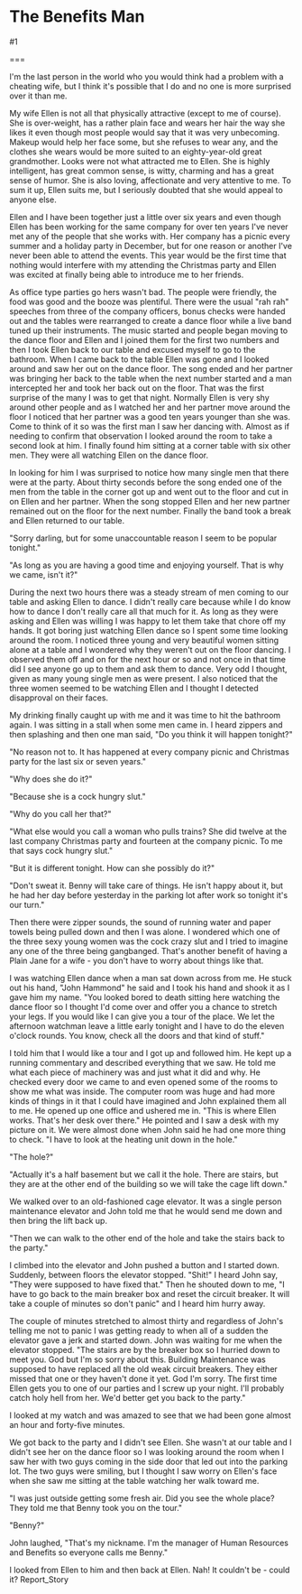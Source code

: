 The Benefits Man
================
#1 

===

I'm the last person in the world who you would think had a problem with a cheating wife, but I think it's possible that I do and no one is more surprised over it than me. 

My wife Ellen is not all that physically attractive (except to me of course). She is over-weight, has a rather plain face and wears her hair the way she likes it even though most people would say that it was very unbecoming. Makeup would help her face some, but she refuses to wear any, and the clothes she wears would be more suited to an eighty-year-old great grandmother. Looks were not what attracted me to Ellen. She is highly intelligent, has great common sense, is witty, charming and has a great sense of humor. She is also loving, affectionate and very attentive to me. To sum it up, Ellen suits me, but I seriously doubted that she would appeal to anyone else. 

Ellen and I have been together just a little over six years and even though Ellen has been working for the same company for over ten years I've never met any of the people that she works with. Her company has a picnic every summer and a holiday party in December, but for one reason or another I've never been able to attend the events. This year would be the first time that nothing would interfere with my attending the Christmas party and Ellen was excited at finally being able to introduce me to her friends. 

As office type parties go hers wasn't bad. The people were friendly, the food was good and the booze was plentiful. There were the usual "rah rah" speeches from three of the company officers, bonus checks were handed out and the tables were rearranged to create a dance floor while a live band tuned up their instruments. The music started and people began moving to the dance floor and Ellen and I joined them for the first two numbers and then I took Ellen back to our table and excused myself to go to the bathroom. When I came back to the table Ellen was gone and I looked around and saw her out on the dance floor. The song ended and her partner was bringing her back to the table when the next number started and a man intercepted her and took her back out on the floor. That was the first surprise of the many I was to get that night. Normally Ellen is very shy around other people and as I watched her and her partner move around the floor I noticed that her partner was a good ten years younger than she was. Come to think of it so was the first man I saw her dancing with. Almost as if needing to confirm that observation I looked around the room to take a second look at him. I finally found him sitting at a corner table with six other men. They were all watching Ellen on the dance floor. 

In looking for him I was surprised to notice how many single men that there were at the party. About thirty seconds before the song ended one of the men from the table in the corner got up and went out to the floor and cut in on Ellen and her partner. When the song stopped Ellen and her new partner remained out on the floor for the next number. Finally the band took a break and Ellen returned to our table. 

"Sorry darling, but for some unaccountable reason I seem to be popular tonight." 

"As long as you are having a good time and enjoying yourself. That is why we came, isn't it?" 

During the next two hours there was a steady stream of men coming to our table and asking Ellen to dance. I didn't really care because while I do know how to dance I don't really care all that much for it. As long as they were asking and Ellen was willing I was happy to let them take that chore off my hands. It got boring just watching Ellen dance so I spent some time looking around the room. I noticed three young and very beautiful women sitting alone at a table and I wondered why they weren't out on the floor dancing. I observed them off and on for the next hour or so and not once in that time did I see anyone go up to them and ask them to dance. Very odd I thought, given as many young single men as were present. I also noticed that the three women seemed to be watching Ellen and I thought I detected disapproval on their faces. 

My drinking finally caught up with me and it was time to hit the bathroom again. I was sitting in a stall when some men came in. I heard zippers and then splashing and then one man said, "Do you think it will happen tonight?" 

"No reason not to. It has happened at every company picnic and Christmas party for the last six or seven years." 

"Why does she do it?" 

"Because she is a cock hungry slut." 

"Why do you call her that?" 

"What else would you call a woman who pulls trains? She did twelve at the last company Christmas party and fourteen at the company picnic. To me that says cock hungry slut." 

"But it is different tonight. How can she possibly do it?" 

"Don't sweat it. Benny will take care of things. He isn't happy about it, but he had her day before yesterday in the parking lot after work so tonight it's our turn." 

Then there were zipper sounds, the sound of running water and paper towels being pulled down and then I was alone. I wondered which one of the three sexy young women was the cock crazy slut and I tried to imagine any one of the three being gangbanged. That's another benefit of having a Plain Jane for a wife - you don't have to worry about things like that. 

I was watching Ellen dance when a man sat down across from me. He stuck out his hand, "John Hammond" he said and I took his hand and shook it as I gave him my name. "You looked bored to death sitting here watching the dance floor so I thought I'd come over and offer you a chance to stretch your legs. If you would like I can give you a tour of the place. We let the afternoon watchman leave a little early tonight and I have to do the eleven o'clock rounds. You know, check all the doors and that kind of stuff." 

I told him that I would like a tour and I got up and followed him. He kept up a running commentary and described everything that we saw. He told me what each piece of machinery was and just what it did and why. He checked every door we came to and even opened some of the rooms to show me what was inside. The computer room was huge and had more kinds of things in it that I could have imagined and John explained them all to me. He opened up one office and ushered me in. "This is where Ellen works. That's her desk over there." He pointed and I saw a desk with my picture on it. We were almost done when John said he had one more thing to check. "I have to look at the heating unit down in the hole." 

"The hole?" 

"Actually it's a half basement but we call it the hole. There are stairs, but they are at the other end of the building so we will take the cage lift down." 

We walked over to an old-fashioned cage elevator. It was a single person maintenance elevator and John told me that he would send me down and then bring the lift back up. 

"Then we can walk to the other end of the hole and take the stairs back to the party." 

I climbed into the elevator and John pushed a button and I started down. Suddenly, between floors the elevator stopped. "Shit!" I heard John say, "They were supposed to have fixed that." Then he shouted down to me, "I have to go back to the main breaker box and reset the circuit breaker. It will take a couple of minutes so don't panic" and I heard him hurry away. 

The couple of minutes stretched to almost thirty and regardless of John's telling me not to panic I was getting ready to when all of a sudden the elevator gave a jerk and started down. John was waiting for me when the elevator stopped. "The stairs are by the breaker box so I hurried down to meet you. God but I'm so sorry about this. Building Maintenance was supposed to have replaced all the old weak circuit breakers. They either missed that one or they haven't done it yet. God I'm sorry. The first time Ellen gets you to one of our parties and I screw up your night. I'll probably catch holy hell from her. We'd better get you back to the party." 

I looked at my watch and was amazed to see that we had been gone almost an hour and forty-five minutes. 

We got back to the party and I didn't see Ellen. She wasn't at our table and I didn't see her on the dance floor so I was looking around the room when I saw her with two guys coming in the side door that led out into the parking lot. The two guys were smiling, but I thought I saw worry on Ellen's face when she saw me sitting at the table watching her walk toward me. 

"I was just outside getting some fresh air. Did you see the whole place? They told me that Benny took you on the tour." 

"Benny?" 

John laughed, "That's my nickname. I'm the manager of Human Resources and Benefits so everyone calls me Benny." 

I looked from Ellen to him and then back at Ellen. Nah! It couldn't be - could it? Report_Story 
